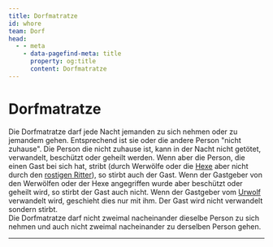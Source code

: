 ```yaml
---
title: Dorfmatratze
id: whore
team: Dorf
head:
  - - meta
    - data-pagefind-meta: title
      property: og:title
      content: Dorfmatratze
---
```


# Dorfmatratze <TeamBadge team="Dorf" />

Die Dorfmatratze darf jede Nacht jemanden zu sich nehmen oder zu jemandem gehen. Entsprechend ist sie oder die andere Person "nicht zuhause". Die Person die nicht zuhause ist, kann in der Nacht nicht getötet, verwandelt, beschützt oder geheilt werden. Wenn aber die Person, die einen Gast bei sich hat, stribt (durch Werwölfe oder die [Hexe](/rollen/hexe) aber nicht durch den [rostigen Ritter](/rollen/rostiger-ritter)), so stirbt auch der Gast. Wenn der Gastgeber von den Werwölfen oder der Hexe angegriffen wurde aber beschützt oder geheilt wird, so stirbt der Gast auch nicht. Wenn der Gastgeber vom [Urwolf](/rollen/urwolf) verwandelt wird, geschieht dies nur mit ihm. Der Gast wird nicht verwandelt sondern stirbt.  
Die Dorfmatratze darf nicht zweimal nacheinander dieselbe Person zu sich nehmen und auch nicht zweimal nacheinander zu derselben Person gehen.

---